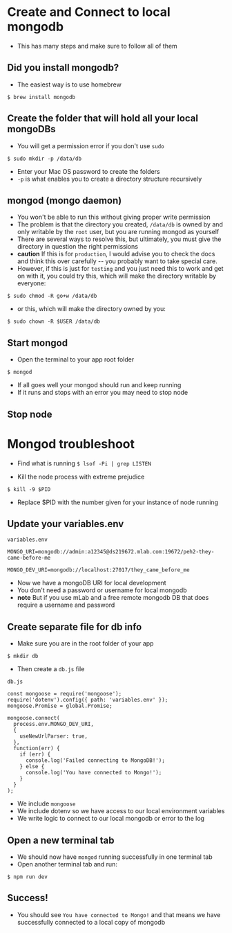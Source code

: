 # Create and Connect to local mongodb
* This has many steps and make sure to follow all of them

## Did you install mongodb?
* The easiest way is to use homebrew

`$ brew install mongodb`

## Create the folder that will hold all your local mongoDBs
* You will get a permission error if you don't use `sudo`

`$ sudo mkdir -p /data/db`

* Enter your Mac OS password to create the folders
* `-p` is what enables you to create a directory structure recursively

## mongod (mongo daemon)
* You won't be able to run this without giving proper write permission
* The problem is that the directory you created, `/data/db` is owned by and only writable by the `root` user, but you are running mongod as yourself
* There are several ways to resolve this, but ultimately, you must give the directory in question the right permissions
* **caution** If this is for `production`, I would advise you to check the docs and think this over carefully -- you probably want to take special care.
* However, if this is just for `testing` and you just need this to work and get on with it, you could try this, which will make the directory writable by everyone:

`$ sudo chmod -R go+w /data/db`

* or this, which will make the directory owned by you:

`$ sudo chown -R $USER /data/db`

## Start mongod
* Open the terminal to your app root folder

`$ mongod`

* If all goes well your mongod should run and keep running
* If it runs and stops with an error you may need to stop node

## Stop node
# Mongod troubleshoot
* Find what is running
`$ lsof -Pi | grep LISTEN`

* Kill the node process with extreme prejudice

`$ kill -9 $PID`

* Replace $PID with the number given for your instance of node running

## Update your variables.env

`variables.env`

```
MONGO_URI=mongodb://admin:a12345@ds219672.mlab.com:19672/peh2-they-came-before-me

MONGO_DEV_URI=mongodb://localhost:27017/they_came_before_me
```

* Now we have a mongoDB URI for local development
* You don't need a password or username for local mongodb
* **note** But if you use mLab and a free remote mongodb DB that does require a username and password

## Create separate file for db info
* Make sure you are in the root folder of your app

`$ mkdir db`

* Then create a `db.js` file

`db.js`

```
const mongoose = require('mongoose');
require('dotenv').config({ path: 'variables.env' });
mongoose.Promise = global.Promise;

mongoose.connect(
  process.env.MONGO_DEV_URI,
  {
    useNewUrlParser: true,
  },
  function(err) {
    if (err) {
      console.log('Failed connecting to MongoDB!');
    } else {
      console.log('You have connected to Mongo!');
    }
  }
);
```

* We include `mongoose`
* We include dotenv so we have access to our local environment variables
* We write logic to connect to our local mongodb or error to the log

## Open a new terminal tab
* We should now have `mongod` running successfully in one terminal tab
* Open another terminal tab and run:

`$ npm run dev`

## Success!
* You should see `You have connected to Mongo!` and that means we have successfully connected to a local copy of mongodb



